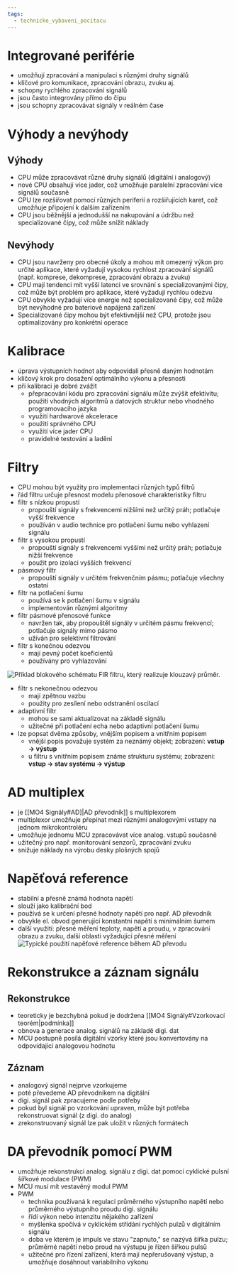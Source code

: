 ```yaml
---
tags:
  - technicke_vybaveni_pocitacu
---
```

# Integrované periférie
* umožňují zpracování a manipulaci s různými druhy signálů
* klíčové pro komunikace, zpracování obrazu, zvuku aj.
* schopny rychlého zpracování signálů
* jsou často integrovány přímo do čipu
* jsou schopny zpracovávat signály v reálném čase
# Výhody a nevýhody
## Výhody
* CPU může zpracovávat různé druhy signálů (digitální i analogový)
* nové CPU obsahují více jader, což umožňuje paralelní zpracování více signálů současně
* CPU lze rozšiřovat pomocí různých periferií a rozšiřujících karet, což umožňuje připojení k dalším zařízením
* CPU jsou běžnější a jednodušší na nakupování a údržbu než specializované čipy, což může snížit náklady
## Nevýhody
* CPU jsou navrženy pro obecné úkoly a mohou mít omezený výkon pro určité aplikace, které vyžadují vysokou rychlost zpracování signálů (např. komprese, dekomprese, zpracování obrazu a zvuku)
* CPU mají tendenci mít vyšší latenci ve srovnání s specializovanými čipy, což může být problém pro aplikace, které vyžadují rychlou odezvu
* CPU obvykle vyžadují více energie než specializované čipy, což může být nevýhodné pro bateriově napájená zařízení
* Specializované čipy mohou být efektivnější než CPU, protože jsou optimalizovány pro konkrétní operace
# Kalibrace
* úprava výstupních hodnot aby odpovídali přesně daným hodnotám
* klíčový krok pro dosažení optimálního výkonu a přesnosti
* při kalibraci je dobré zvážit
	* přepracování kódu pro zpracování signálu může zvýšit efektivitu; použití vhodných algoritmů a datových struktur nebo vhodného programovacího jazyka
	* využití hardwarové akcelerace
	* použití správného CPU
	* využití více jader CPU
	* pravidelné testování a ladění
# Filtry
* CPU mohou být využity pro implementaci různých typů filtrů
* řád filtru určuje přesnost modelu přenosové charakteristiky filtru
* filtr s nízkou propustí
	* propouští signály s frekvencemi nižšími než určitý práh; potlačuje vyšší frekvence
	* používán v audio technice pro potlačení šumu nebo vyhlazení signálu
* filtr s vysokou propustí
	* propouští signály s frekvencemi vyššími než určitý práh; potlačuje nižší frekvence
	* použit pro izolaci vyšších frekvencí
* pásmový filtr
	* propouští signály v určitém frekvenčním pásmu; potlačuje všechny ostatní
* filtr na potlačení šumu
	* používá se k potlačení šumu v signálu
	* implementován různými algoritmy
* filtr pásmové přenosové funkce
	* navržen tak, aby propouštěl signály v určitém pásmu frekvencí; potlačuje signály mimo pásmo
	* užíván pro selektivní filtrování
* filtr s konečnou odezvou
	* mají pevný počet koeficientů
	* používány pro vyhlazování
 
![Příklad blokového schématu FIR filtru, který realizuje klouzavý průměr.](https://upload.wikimedia.org/wikipedia/commons/d/d2/FIR_Filter_%28Moving_Average%29.svg)

* filtr s nekonečnou odezvou
	* mají zpětnou vazbu
	* použity pro zesílení nebo odstranění oscilací
* adaptivní filtr
	* mohou se sami aktualizovat na základě signálu
	* užitečné při potlačení echa nebo adaptivní potlačení šumu
* lze popsat dvěma způsoby, vnějším popisem a vnitřním popisem
	* vnější popis považuje systém za neznámý objekt; zobrazení: **vstup → výstup**
	* u filtru s vnitřním popisem známe strukturu systému; zobrazení: **vstup → stav systému → výstup**
# AD multiplex
* je [[MO4 Signály#AD]|AD převodník]] s multiplexorem
* multiplexor umožňuje přepínat mezi různými analogovými vstupy na jednom mikrokontroléru
* umožňuje jednomu MCU zpracovávat více analog. vstupů současně
* užitečný pro např. monitorování senzorů, zpracování zvuku
* snižuje náklady na výrobu desky plošných spojů
# Napěťová reference
* stabilní a přesně známá hodnota napětí
* slouží jako kalibrační bod
* používá se k určení přesné hodnoty napětí pro např. AD převodník
* obvykle el. obvod generující konstantní napětí s minimálním šumem
* další využití: přesné měření teploty, napětí a proudu, v zpracování obrazu a zvuku, další oblasti vyžadující přesné měření
![Typické použití napěťové reference během AD převodu](https://vyvoj.hw.cz/files/redaktor1396/01_9.png)
# Rekonstrukce a záznam signálu
## Rekonstrukce
* teoreticky je bezchybná pokud je dodržena [[MO4 Signály#Vzorkovací teorém|podmínka]] 
* obnova a generace analog. signálů na základě digi. dat
* MCU postupně posílá digitální vzorky které jsou konvertovány na odpovídající analogovou hodnotu
## Záznam
* analogový signál nejprve vzorkujeme
* poté převedeme AD převodníkem na digitální
* digi. signál pak zpracujeme podle potřeby
* pokud byl signál po vzorkování upraven, může být potřeba rekonstruovat signál (z digi. do analog)
* zrekonstruovaný signál lze pak uložit v různých formátech
# DA převodník pomocí PWM
* umožňuje rekonstrukci analog. signálu z digi. dat pomocí cyklické pulsní šířkové modulace (PWM)
* MCU musí mít vestavěný modul PWM
* PWM
	* technika používaná k regulaci průměrného výstupního napětí nebo průměrného výstupního proudu digi. signálu
	* řídí výkon nebo intenzitu nějakého zařízení
	* myšlenka spočívá v cyklickém střídání rychlých pulzů v digitálním signálu
	* doba ve kterém je impuls ve stavu "zapnuto," se nazývá šířka pulzu; průměrné napětí nebo proud na výstupu je řízen šířkou pulsů
	* užitečné pro řízení zařízení, která mají nepřerušovaný výstup, a umožňuje dosáhnout variabilního výkonu
